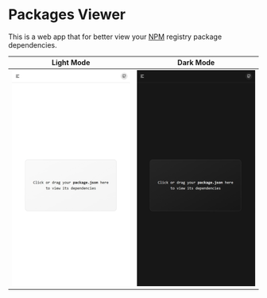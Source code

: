 # Packages Viewer

This is a web app that for better view your [NPM](https://www.npmjs.com/) registry package dependencies.

| Light Mode                                          | Dark Mode                                         |
| --------------------------------------------------- | ------------------------------------------------- |
| ![light](public/images/screenshot-narrow-light.png) | ![dark](public/images/screenshot-narrow-dark.png) |
